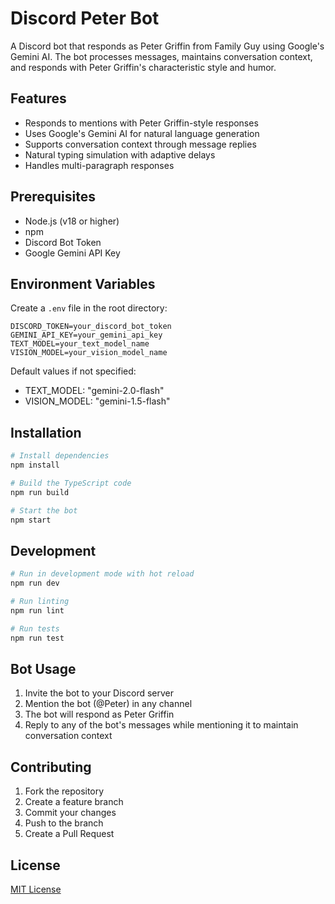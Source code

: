 # Discord Peter Bot

A Discord bot that responds as Peter Griffin from Family Guy using Google's Gemini AI. The bot processes messages, maintains conversation context, and responds with Peter Griffin's characteristic style and humor.

## Features

- Responds to mentions with Peter Griffin-style responses
- Uses Google's Gemini AI for natural language generation
- Supports conversation context through message replies
- Natural typing simulation with adaptive delays
- Handles multi-paragraph responses

## Prerequisites

- Node.js (v18 or higher)
- npm
- Discord Bot Token
- Google Gemini API Key

## Environment Variables

Create a `.env` file in the root directory:

```env
DISCORD_TOKEN=your_discord_bot_token
GEMINI_API_KEY=your_gemini_api_key
TEXT_MODEL=your_text_model_name
VISION_MODEL=your_vision_model_name
```

Default values if not specified:
- TEXT_MODEL: "gemini-2.0-flash"
- VISION_MODEL: "gemini-1.5-flash"

## Installation

```bash
# Install dependencies
npm install

# Build the TypeScript code
npm run build

# Start the bot
npm start
```

## Development

```bash
# Run in development mode with hot reload
npm run dev

# Run linting
npm run lint

# Run tests
npm run test
```

## Bot Usage

1. Invite the bot to your Discord server
2. Mention the bot (@Peter) in any channel
3. The bot will respond as Peter Griffin
4. Reply to any of the bot's messages while mentioning it to maintain conversation context

## Contributing

1. Fork the repository
2. Create a feature branch
3. Commit your changes
4. Push to the branch
5. Create a Pull Request

## License

[MIT License](LICENSE)